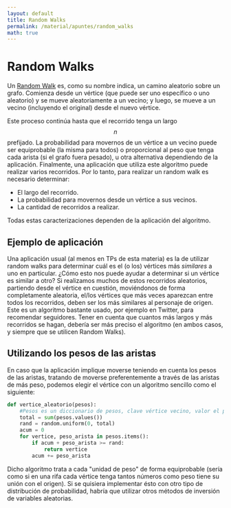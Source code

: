 ```yaml
---
layout: default
title: Random Walks
permalink: /material/apuntes/random_walks
math: true
---
```


# Random Walks

Un [Random Walk](https://en.wikipedia.org/wiki/Random_walk) es, como su nombre indica, un camino aleatorio
sobre un grafo. Comienza desde un vértice (que puede ser uno específico o uno aleatorio) y se mueve
aleatoriamente a un vecino; y luego, se mueve a un vecino (incluyendo el original) desde el nuevo vértice.

Este proceso continúa hasta que el recorrido tenga un largo $$n$$ prefijado. La probabilidad para movernos
de un vértice a un vecino puede ser equiprobable (la misma para todos) o proporcional al peso que tenga
cada arista (si el grafo fuera pesado), u otra alternativa dependiendo de la aplicación. Finalmente, una
aplicación que utiliza este algoritmo puede realizar varios recorridos. Por lo tanto, para realizar un
random walk es necesario determinar:
* El largo del recorrido.
* La probabilidad para movernos desde un vértice a sus vecinos.
* La cantidad de recorridos a realizar.

Todas estas caracterizaciones dependen de la aplicación del algoritmo.

## Ejemplo de aplicación

Una aplicación usual (al menos en TPs de esta materia) es la de utilizar random walks para determinar 
cuál es el (o los) vértices más _similares_ a uno en particular. ¿Cómo esto nos puede ayudar a determinar
si un vértice es similar a otro? Si realizamos muchos de estos recorridos aleatorios, partiendo desde el
vértice en cuestión, moviéndonos de forma completamente aleatoria, el/los vértices que más veces aparezcan
entre todos los recorridos, deben ser los más similares al personaje de origen. Este es un algoritmo
bastante usado, por ejemplo en Twitter, para recomendar seguidores. Tener en cuenta que cuantos más 
largos y más recorridos se hagan, debería ser más preciso el algoritmo (en ambos casos, y siempre que se
utilicen Random Walks).

## Utilizando los pesos de las aristas

En caso que la aplicación implique moverse teniendo en cuenta los pesos de las aristas, tratando de moverse
preferentemente a través de las aristas de más peso, podemos elegir el vértice con un algoritmo sencillo
como el siguiente:

```python
def vertice_aleatorio(pesos):
    #Pesos es un diccionario de pesos, clave vértice vecino, valor el peso.
    total = sum(pesos.values())
    rand = random.uniform(0, total)
    acum = 0
    for vertice, peso_arista in pesos.items():
        if acum + peso_arista >= rand:
            return vertice
        acum += peso_arista
```

Dicho algoritmo trata a cada "unidad de peso" de forma equiprobable (sería como si en una rifa cada vértice
tenga tantos números como peso tiene su unión con el origen). Si se quisiera implementar ésto con otro 
tipo de distribución de probabilidad, habría que utilizar otros métodos de inversión de variables
aleatorias.

